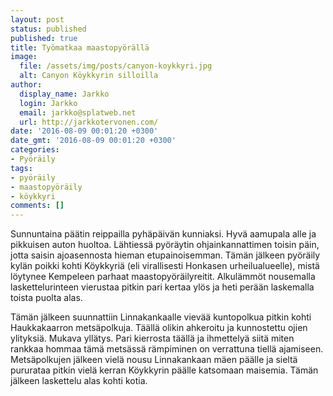 ```yaml
---
layout: post
status: published
published: true
title: Työmatkaa maastopyörällä
image:
  file: /assets/img/posts/canyon-koykkyri.jpg
  alt: Canyon Köykkyrin silloilla
author:
  display_name: Jarkko
  login: Jarkko
  email: jarkko@splatweb.net
  url: http://jarkkotervonen.com/
date: '2016-08-09 00:01:20 +0300'
date_gmt: '2016-08-09 00:01:20 +0300'
categories:
- Pyöräily
tags:
- pyöräily
- maastopyöräily
- köykkyri
comments: []
---
```

Sunnuntaina päätin reippailla pyhäpäivän kunniaksi. Hyvä aamupala alle ja pikkuisen auton huoltoa. Lähtiessä pyöräytin ohjainkannattimen toisin päin, jotta saisin ajoasennosta hieman etupainoisemman. Tämän jälkeen pyöräily kylän poikki kohti Köykkyriä (eli virallisesti Honkasen urheilualueelle), mistä löytynee Kempeleen parhaat maastopyöräilyreitit. Alkulämmöt nousemalla laskettelurinteen vierustaa pitkin pari kertaa ylös ja heti perään laskemalla toista puolta alas.

Tämän jälkeen suunnattiin Linnakankaalle vievää kuntopolkua pitkin kohti Haukkakaarron metsäpolkuja. Täällä olikin ahkeroitu ja kunnostettu ojien ylityksiä. Mukava yllätys. Pari kierrosta täällä ja ihmettelyä siitä miten rankkaa hommaa tämä metsässä rämpiminen on verrattuna tiellä ajamiseen. Metsäpolkujen jälkeen vielä nousu Linnakankaan mäen päälle ja sieltä pururataa pitkin vielä kerran Köykkyrin päälle katsomaan maisemia. Tämän jälkeen laskettelu alas kohti kotia.
